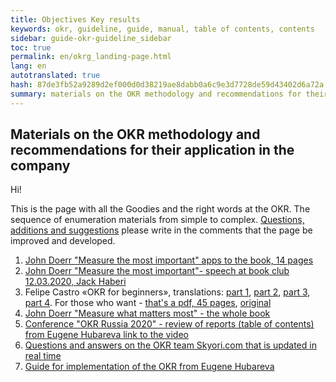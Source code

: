 ```yaml
---
title: Objectives Key results
keywords: okr, guideline, guide, manual, table of contents, contents
sidebar: guide-okr-guideline_sidebar
toc: true
permalink: en/okrg_landing-page.html
lang: en
autotranslated: true
hash: 87de3fb52a9289d2ef000d0d38219ae8dabb0a6c9e3d7728de59d43402d6a72a
summary: materials on the OKR methodology and recommendations for their application in the company
---
```


## Materials on the OKR methodology and recommendations for their application in the company

Hi!

This is the page with all the Goodies and the right words at the OKR. The sequence of enumeration materials from simple to complex. [Questions, additions and suggestions](https://docs.google.com/document/d/1Ny9TL_79Q2MV79cllQu8llvuXG32ZHyRX5c1emZR-nY/edit?usp=sharing "I want to ask - first look table of contents") please write in the comments that the page be improved and developed.

1. [John Doerr "Measure the most important" apps to the book, 14 pages](https://yadi.sk/i/Wf1YUGNCh-UASw "15 minutes to peruse")
2. [John Doerr "Measure the most important"- speech at book club 12.03.2020, Jack Haberi](https://www.youtube.com/watch?v=RIezJkcpows&feature=youtu.be "25 minutes of viewing")
3. Felipe Castro «OKR for beginners», translations: [part 1](https://scrumtrek.ru/blog/the-beginners-guide-to-okr-1/ "5 minute reading"), [part 2](https://scrumtrek.ru/blog/the-beginners-guide-to-okr-2/ "5 minute reading"), [part 3](https://scrumtrek.ru/blog/the-beginners-guide-to-okr-3/ "5 minute reading"), [part 4](https://scrumtrek.ru/blog/the-beginners-guide-to-okr-4/ "5 minute reading"). For those who want - [that's a pdf, 45 pages](https://scrumtrek.ru/blog/wp-content/uploads/2018/08/the-beginners-guide-to-okr-scrumtrek-ru.pdf "30 minutes to look through"), [original](https://felipecastro.com/en/okr/what-is-okr/ "ask the mail but will be given access to any topikov")
4. [John Doerr "Measure what matters most" - the whole book](https://yadi.sk/i/0gvrVWdWJI3zJg "4 hours of reading")
5. [Conference "OKR Russia 2020" - review of reports (table of contents) from Eugene Hubareva link to the video](https://docs.google.com/document/d/1iHdfC5YeHAqDFXSe_t41cmKLTQ4iNb3NMIVNXMohv-0/edit "20 VIDOS comments")
6. [Questions and answers on the OKR team Skyori.com that is updated in real time](https://docs.google.com/document/d/1Ny9TL_79Q2MV79cllQu8llvuXG32ZHyRX5c1emZR-nY/edit?usp=sharing "I want to ask - first look table of contents")
7. [Guide for implementation of the OKR from Eugene Hubareva](https://docs.google.com/document/d/1Is2iGIZQJAaqLtArdyezd3TwwPOb_aw4zyLJrqlKxwU/edit?usp=sharing)


